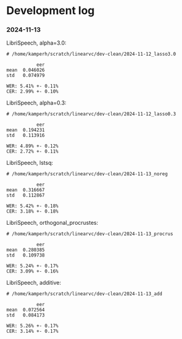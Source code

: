 # Development log

### 2024-11-13

LibriSpeech, alpha=3.0:

    # /home/kamperh/scratch/linearvc/dev-clean/2024-11-12_lasso3.0
               
               eer
    mean  0.046026
    std   0.074979

    WER: 5.41% +- 0.11%
    CER: 2.99% +- 0.10%

LibriSpeech, alpha=0.3:

    # /home/kamperh/scratch/linearvc/dev-clean/2024-11-12_lasso0.3

               eer
    mean  0.194231
    std   0.113916

    WER: 4.89% +- 0.12%
    CER: 2.72% +- 0.11%

LibriSpeech, lstsq:

    # /home/kamperh/scratch/linearvc/dev-clean/2024-11-13_noreg

               eer
    mean  0.316667
    std   0.112867

    WER: 5.42% +- 0.18%
    CER: 3.18% +- 0.18%

LibriSpeech, orthogonal_procrustes:

    # /home/kamperh/scratch/linearvc/dev-clean/2024-11-13_procrus

               eer
    mean  0.280385
    std   0.109738

    WER: 5.24% +- 0.17%
    CER: 3.09% +- 0.16%

LibriSpeech, additive:

    # /home/kamperh/scratch/linearvc/dev-clean/2024-11-13_add

               eer
    mean  0.072564
    std   0.084173

    WER: 5.26% +- 0.17%
    CER: 3.14% +- 0.17%
